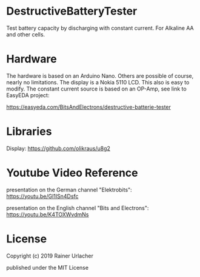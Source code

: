 # DestructiveBatteryTester
Test battery capacity by discharging with constant current. For Alkaline AA and other cells.

# Hardware
The hardware is based on an Arduino Nano. Others are possible of course, nearly no limitations.
The display is a Nokia 5110 LCD. This also is easy to modify.
The constant current source is based on an OP-Amp, see link to EasyEDA project:

https://easyeda.com/BitsAndElectrons/destructive-batterie-tester

# Libraries
Display: https://github.com/olikraus/u8g2

# Youtube Video Reference
presentation on the German channel "Elektrobits": https://youtu.be/Gl1ISn4Dsfc

presentation on the English channel "Bits and Electrons": https://youtu.be/K4TOXWvdmNs

# License
Copyright (c) 2019 Rainer Urlacher

published under the MIT License
